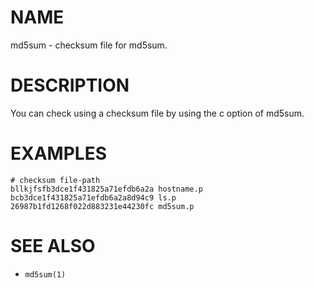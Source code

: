 # NAME
md5sum - checksum file for md5sum.

# DESCRIPTION
You can check using a checksum file by using the c option of md5sum.

# EXAMPLES

    # checksum file-path
    bllkjfsfb3dce1f431825a71efdb6a2a hostname.p
    bcb3dce1f431825a71efdb6a2a8d94c9 ls.p
    26987b1fd1268f022d883231e44230fc md5sum.p

# SEE ALSO
- `md5sum(1)`
